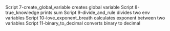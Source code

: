 Script 7-create_global_variable creates global variable
Script 8-true_knowledge prints sum
Script 9-divide_and_rule divides two env variables
Script 10-love_exponent_breath calculates exponent between two variables
Script 11-binary_to_decimal converts binary to decimal
